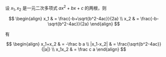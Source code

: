 设 $x_1, x_2$ 是一元二次多项式 $ax^2+bx+c$ 的两根，则

$$
\begin{align}
x_1 & = \frac{-b+\sqrt{b^2-4ac}}{2a} \\
x_2 & = \frac{-b-\sqrt{b^2-4ac}}{2a}
\end{align}
$$

有

$$
\begin{align}
x_1+x_2 & = -\frac b a \\
|x_1-x_2| & = \frac{\sqrt{b^2-4ac}}{|a|} \\
x_1x_2 & = \frac c a
\end{align}
$$

